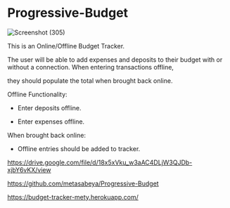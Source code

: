 # Progressive-Budget

![Screenshot (305)](https://user-images.githubusercontent.com/65740871/97767543-553e2800-1ae2-11eb-9802-c1b7b4bd551f.png)

This is an Online/Offline Budget Tracker.

The user will be able to add expenses and deposits to their budget with or without a connection. When entering transactions offline, 

they should populate the total when brought back online.

Offline Functionality:

  * Enter deposits offline.

  * Enter expenses offline.

When brought back online:

  * Offline entries should be added to tracker.

https://drive.google.com/file/d/18x5xVku_w3aAC4DLjW3QJDb-xjbY6vKX/view

https://github.com/metasabeya/Progressive-Budget

https://budget-tracker-mety.herokuapp.com/
